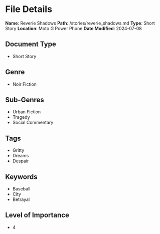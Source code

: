 # File Details

**Name**: Reverie Shadows
**Path**: /stories/reverie_shadows.md
**Type**: Short Story
**Location**: Moto G Power Phone
**Date Modified**: 2024-07-08

## Document Type
- Short Story

## Genre
- Noir Fiction

## Sub-Genres
- Urban Fiction
- Tragedy
- Social Commentary

## Tags
- Gritty
- Dreams
- Despair

## Keywords
- Baseball
- City
- Betrayal

## Level of Importance
- 4
